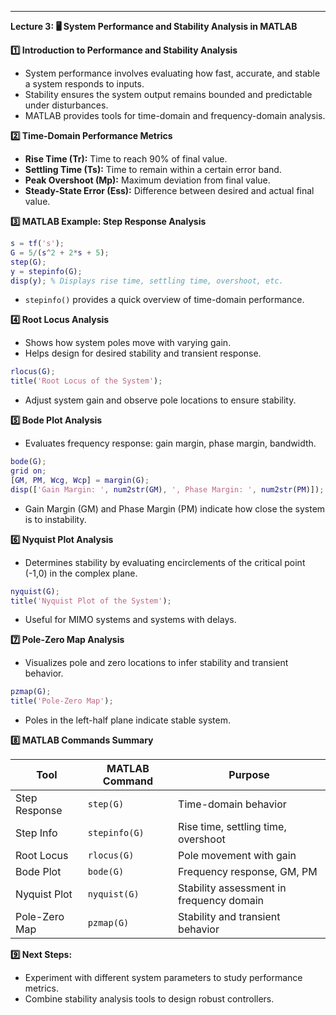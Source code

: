 ---

**Lecture 3: 🖥️ System Performance and Stability Analysis in MATLAB**

**1️⃣ Introduction to Performance and Stability Analysis**

* System performance involves evaluating how fast, accurate, and stable a system responds to inputs.
* Stability ensures the system output remains bounded and predictable under disturbances.
* MATLAB provides tools for time-domain and frequency-domain analysis.

**2️⃣ Time-Domain Performance Metrics**

* **Rise Time (Tr):** Time to reach 90% of final value.
* **Settling Time (Ts):** Time to remain within a certain error band.
* **Peak Overshoot (Mp):** Maximum deviation from final value.
* **Steady-State Error (Ess):** Difference between desired and actual final value.

**3️⃣ MATLAB Example: Step Response Analysis**

```matlab
s = tf('s');
G = 5/(s^2 + 2*s + 5);
step(G);
y = stepinfo(G);
disp(y); % Displays rise time, settling time, overshoot, etc.
```

* `stepinfo()` provides a quick overview of time-domain performance.

**4️⃣ Root Locus Analysis**

* Shows how system poles move with varying gain.
* Helps design for desired stability and transient response.

```matlab
rlocus(G);
title('Root Locus of the System');
```

* Adjust system gain and observe pole locations to ensure stability.

**5️⃣ Bode Plot Analysis**

* Evaluates frequency response: gain margin, phase margin, bandwidth.

```matlab
bode(G);
grid on;
[GM, PM, Wcg, Wcp] = margin(G);
disp(['Gain Margin: ', num2str(GM), ', Phase Margin: ', num2str(PM)]);
```

* Gain Margin (GM) and Phase Margin (PM) indicate how close the system is to instability.

**6️⃣ Nyquist Plot Analysis**

* Determines stability by evaluating encirclements of the critical point (-1,0) in the complex plane.

```matlab
nyquist(G);
title('Nyquist Plot of the System');
```

* Useful for MIMO systems and systems with delays.

**7️⃣ Pole-Zero Map Analysis**

* Visualizes pole and zero locations to infer stability and transient behavior.

```matlab
pzmap(G);
title('Pole-Zero Map');
```

* Poles in the left-half plane indicate stable system.

**8️⃣ MATLAB Commands Summary**

| Tool          | MATLAB Command | Purpose                                  |
| ------------- | -------------- | ---------------------------------------- |
| Step Response | `step(G)`      | Time-domain behavior                     |
| Step Info     | `stepinfo(G)`  | Rise time, settling time, overshoot      |
| Root Locus    | `rlocus(G)`    | Pole movement with gain                  |
| Bode Plot     | `bode(G)`      | Frequency response, GM, PM               |
| Nyquist Plot  | `nyquist(G)`   | Stability assessment in frequency domain |
| Pole-Zero Map | `pzmap(G)`     | Stability and transient behavior         |

**9️⃣ Next Steps:**

* Experiment with different system parameters to study performance metrics.
* Combine stability analysis tools to design robust controllers.
